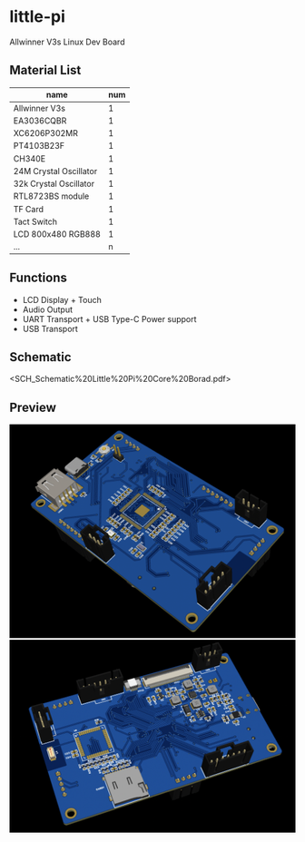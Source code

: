 # little-pi

Allwinner V3s Linux Dev Board

## Material List
|name|num|
|----|----|
|Allwinner V3s|1|
|EA3036CQBR|1|
|XC6206P302MR|1|
|PT4103B23F|1|
|CH340E|1|
|24M Crystal Oscillator|1|
|32k Crystal Oscillator|1|
|RTL8723BS module|1|
|TF Card|1|
|Tact Switch|1|
|LCD 800x480 RGB888|1|
|...|n|

## Functions
- LCD Display + Touch
- Audio Output
- UART Transport + USB Type-C Power support
- USB Transport

## Schematic
<SCH_Schematic%20Little%20Pi%20Core%20Borad.pdf>

## Preview
![preview1](little-pi-preview-1.png)
![preview2](little-pi-preview-2.png)
